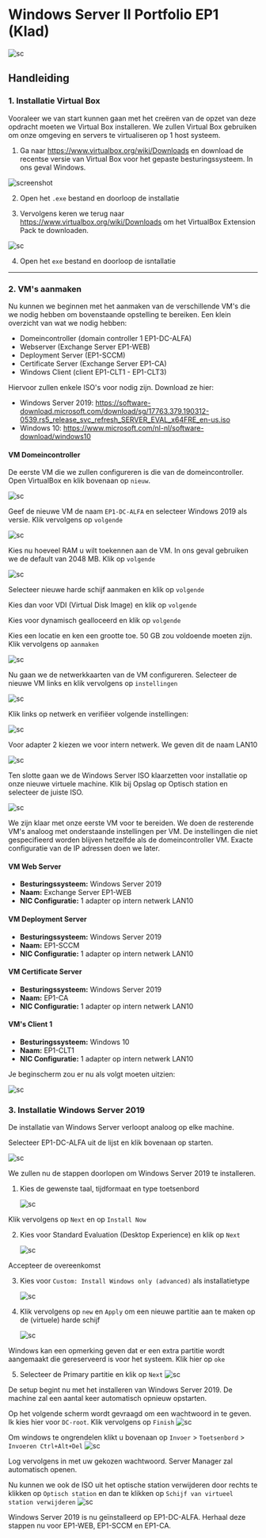 # Windows Server II Portfolio EP1 (Klad)



![sc](img/01.jpg)

## Handleiding

### 1. Installatie Virtual Box

Vooraleer we van start kunnen gaan met het creëren van de opzet van deze opdracht moeten we Virtual Box installeren. We zullen Virtual Box gebruiken om onze omgeving en servers te virtualiseren op 1 host systeem.

1. Ga naar <https://www.virtualbox.org/wiki/Downloads> en download de recentse versie van Virtual Box voor het gepaste besturingssysteem. In ons geval Windows.

![screenshot](img/vbox/01.jpg)

2. Open het `.exe` bestand en doorloop de installatie
   
3. Vervolgens keren we terug naar <https://www.virtualbox.org/wiki/Downloads> om het VirtualBox Extension Pack te downloaden.

![sc](img/vbox/02.jpg)

4. Open het `exe` bestand en doorloop de isntallatie

---

### 2. VM's aanmaken

Nu kunnen we beginnen met het aanmaken van de verschillende VM's die we nodig hebben om bovenstaande opstelling te bereiken.
Een klein overzicht van wat we nodig hebben:

- Domeincontroller (domain controller 1 EP1-DC-ALFA)
- Webserver (Exchange Server EP1-WEB)
- Deployment Server (EP1-SCCM)
- Certificate Server (Exchange Server EP1-CA)
- Windows Client (client EP1-CLT1 - EP1-CLT3)

Hiervoor zullen enkele ISO's voor nodig zijn. Download ze hier:

- Windows Server 2019: <https://software-download.microsoft.com/download/sg/17763.379.190312-0539.rs5_release_svc_refresh_SERVER_EVAL_x64FRE_en-us.iso>
- Windows 10: <https://www.microsoft.com/nl-nl/software-download/windows10>

#### VM Domeincontroller

De eerste VM die we zullen configureren is die van de domeincontroller. Open VirtualBox en klik bovenaan op `nieuw`.

![sc](img/VMs/01.jpg)

Geef de nieuwe VM de naam `EP1-DC-ALFA` en selecteer Windows 2019 als versie. Klik vervolgens op `volgende`

![sc](img/VMs/02.jpg)

Kies nu hoeveel RAM u wilt toekennen aan de VM. In ons geval gebruiken we de default van 2048 MB. Klik op `volgende`

![sc](img/VMs/03.jpg)

Selecteer nieuwe harde schijf aanmaken en klik op `volgende`

Kies dan voor VDI (Virtual Disk Image) en klik op `volgende`

Kies voor dynamisch gealloceerd en klik op `volgende`

Kies een locatie en ken een grootte toe. 50 GB zou voldoende moeten zijn. Klik vervolgens op `aanmaken`

![sc](img/VMs/07.jpg)

Nu gaan we de netwerkkaarten van de VM configureren. Selecteer de nieuwe VM links en klik vervolgens op `instellingen`

![sc](img/VMs/08.jpg)

Klik links op netwerk en verifiëer volgende instellingen:

![sc](img/VMs/09.jpg)

Voor adapter 2 kiezen we voor intern netwerk. We geven dit de naam LAN10

![sc](img/VMs/10.jpg)

Ten slotte gaan we de Windows Server ISO klaarzetten voor installatie op onze nieuwe virtuele machine. Klik bij Opslag op Optisch station en selecteer de juiste ISO.

![sc](img/VMs/11.jpg)

We zijn klaar met onze eerste VM voor te bereiden. We doen de resterende VM's analoog met onderstaande instellingen per VM. De instellingen die niet gespecifieerd worden blijven hetzelfde als de domeincontroller VM. Exacte configuratie van de IP adressen doen we later.

#### VM Web Server

- **Besturingssysteem:** Windows Server 2019
- **Naam:** Exchange Server EP1-WEB
- **NIC Configuratie:** 1 adapter op intern netwerk LAN10

#### VM Deployment Server

- **Besturingssysteem:** Windows Server 2019
- **Naam:** EP1-SCCM
- **NIC Configuratie:** 1 adapter op intern netwerk LAN10

#### VM Certificate Server

- **Besturingssysteem:** Windows Server 2019
- **Naam:** EP1-CA
- **NIC Configuratie:** 1 adapter op intern netwerk LAN10

#### VM's  Client 1

- **Besturingssysteem:** Windows 10
- **Naam:** EP1-CLT1
- **NIC Configuratie:** 1 adapter op intern netwerk LAN10

Je beginscherm zou er nu als volgt moeten uitzien:

![sc](img/VMs/12.jpg)

### 3. Installatie Windows Server 2019

De installatie van Windows Server verloopt analoog op elke machine.

Selecteer EP1-DC-ALFA uit de lijst en klik bovenaan op starten.

![sc](img/WinServ19/01.jpg)

We zullen nu de stappen doorlopen om Windows Server 2019 te installeren.

1. Kies de gewenste taal, tijdformaat en type toetsenbord

    ![sc](img/WinServ19/02.jpg)

Klik vervolgens op `Next` en op `Install Now`

2. Kies voor Standard Evaluation (Desktop Experience) en klik op `Next`

   ![sc](img/WinServ19/03.jpg)

Accepteer de overeenkomst

3. Kies voor `Custom: Install Windows only (advanced)` als installatietype

    ![sc](img/WinServ19/04.jpg)

4. Klik vervolgens op `new` en `Apply` om een nieuwe partitie aan te maken op de (virtuele) harde schijf

   ![sc](img/WinServ19/05.jpg)

Windows kan een opmerking geven dat er een extra partitie wordt aangemaakt die gereserveerd is voor het systeem. Klik hier op `oke`

5. Selecteer de Primary partitie en klik op `Next`
   ![sc](img/WinServ19/06.jpg)

De setup begint nu met het installeren van Windows Server 2019. De machine zal een aantal keer automatisch opnieuw opstarten.

Op het volgende scherm wordt gevraagd om een wachtwoord in te geven. Ik kies hier voor `DC-root`. Klik vervolgens op `Finish` ![sc](img/WinServ19/07.jpg)

Om windows te ongrendelen klikt u bovenaan op `Invoer` > `Toetsenbord` > `Invoeren Ctrl+Alt+Del` ![sc](img/WinServ19/08.jpg)

Log vervolgens in met uw gekozen wachtwoord. Server Manager zal automatisch openen.

Nu kunnen we ook de ISO uit het optische station verwijderen door rechts te klikken op `Optisch station` en dan te klikken op `Schijf van virtueel station verwijderen` ![sc](img/WinServ19/09.jpg)

Windows Server 2019 is nu geïnstalleerd op EP1-DC-ALFA. Herhaal deze stappen nu voor EP1-WEB, EP1-SCCM en EP1-CA.
